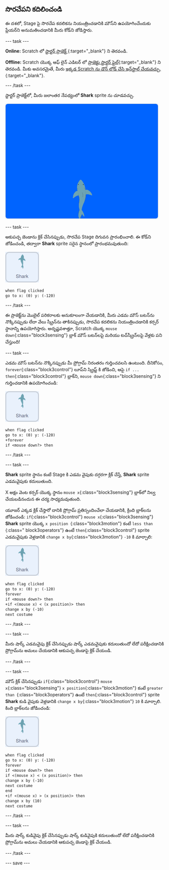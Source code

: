 ## సొరచేపని కదిలించండి

ఈ దశలో, Stage పై సొరచేప కదలికను నియంత్రించడానికి మౌస్‌ని ఉపయోగించేందుకు ప్లేయర్‌ని అనుమతించడానికి మీరు కోడ్‌ని జోడిస్తారు.

--- task ---

**Online:** Scratch లో [స్టార్టర్ ప్రాజెక్ట్ ](http://rpf.io/save-the-shark-on){:target="_blank"} ని తెరవండి.

**Offline:** Scratch యొక్క ఆఫ్ లైన్ ఎడిటర్ లో [ప్రాజెక్టు స్టార్టర్ ఫైల్](http://rpf.io/p/te-IN/save-the-shark-get){:target="_blank"} ని తెరవండి. మీకు అవసరమైతే, మీరు [ఇక్కడ Scratch ను డౌన్ లోడ్ చేసి ఇన్‌స్టాల్ చేయవచ్చు.](https://scratch.mit.edu/download){:target="_blank"}.

--- /task ---

స్టార్టర్ ప్రాజెక్ట్‌లో, మీరు జలాంతర నేపథ్యంలో **Shark** sprite ను చూడవచ్చు.

![స్టార్టర్ ప్రాజెక్ట్](images/starter_project.png)

--- task ---

ఆకుపచ్చ జెండాను క్లిక్ చేసినప్పుడు, సొరచేప Stage దిగువన ప్రారంభించాలి. ఈ కోడ్‌ని జోడించండి, తద్వారా **Shark** sprite సరైన స్థానంలో ప్రారంభమవుతుంది:

![shark sprite](images/shark-sprite.png)

```blocks3
when flag clicked
go to x: (0) y: (-120)
```

--- /task ---

ఈ ప్రాజెక్ట్‌ను మొబైల్ పరికరాలకు అనుకూలంగా చేయడానికి, మీరు ఎడమ మౌస్ బటన్‌ను నొక్కినప్పుడు లేదా వేలు స్క్రీన్‌ను తాకినప్పుడు, సొరచేప కదలికను నియంత్రించడానికి కర్సర్ స్థానాన్ని ఉపయోగిస్తారు. అదృష్టవశాత్తూ, Scratch యొక్క `mouse down`{:class="block3sensing"} బ్లాక్ మౌస్ బటన్‌లపై మరియు టచ్‌స్క్రీన్‌లపై వేళ్లకు పని చేస్తుంది!

--- task ---

ఎడమ మౌస్ బటన్‌ను నొక్కినప్పుడు మీ ప్రోగ్రామ్ నిరంతరం గుర్తించవలసి ఉంటుంది. దీనికోసం, `forever`{:class="block3control"} లూప్‌ని స్క్రిప్ట్ కి జోడించి, ఆపై `if ... then`{:class="block3control"} బ్లాక్‌ని, `mouse down`{:class="block3sensing"} ని గుర్తించడానికి ఉపయోగించండి:

![shark sprite](images/shark-sprite.png)

```blocks3
when flag clicked
go to x: (0) y: (-120)
+forever
if <mouse down?> then
```

--- /task ---

--- task ---

**Shark** sprite స్థానం కంటే Stage కి ఎడమ వైపుకు దగ్గరగా క్లిక్ చేస్తే, **Shark** sprite ఎడమవైపుకు కదులుతుంది.

X అక్షం వెంట కర్సర్ యొక్క స్థానం `mouse x`{:class="block3sensing"} బ్లాక్‌లో నిల్వ చేయబడినందున ఈ చర్య సాధ్యమవుతుంది.

యూజర్ ఎక్కడ క్లిక్ చేస్తారో దానికి ప్రోగ్రామ్‌ ప్రతిస్పందించేలా చేయడానికి, క్రింది బ్లాక్‌లను జోడించండి: `if`{:class="block3control"} `mouse x`{:class="block3sensing"} **Shark** sprite యొక్క `x position `{:class="block3motion"} కంటే `less than `{:class=" block3operators"} ఉంటే `then`{:class="block3control"} sprite ఎడమవైపుకు వెళ్లడానికి `change x by`{:class="block3motion"} `-10` కి మార్చాలి:

![shark sprite](images/shark-sprite.png)

```blocks3
when flag clicked
go to x: (0) y: (-120)
forever
if <mouse down?> then
+if <(mouse x) < (x position)> then
change x by (-10)
next costume
```

--- /task ---

--- task ---

మీరు షార్క్ ఎడమవైపు క్లిక్ చేసినప్పుడు షార్క్ ఎడమవైపుకు కదులుతుందో లేదో పరీక్షించడానికి ప్రోగ్రామ్‌ను అమలు చేయడానికి ఆకుపచ్చ జెండాపై క్లిక్ చేయండి.

--- /task ---

--- task ---

మౌస్ క్లిక్ చేసినప్పుడు `if`{:class="block3control"} `mouse x`{:class="block3sensing"} `x position`{:class="block3motion"} కంటే `greater than `{:class="block3operators"} ఉంటే `then`{:class="block3control"} sprite **Shark** కుడి వైపుకు వెళ్లడానికి `change x by`{:class="block3motion"} `10` కి మార్చాలి. కింది బ్లాక్‌లను జోడించండి:

![shark sprite](images/shark-sprite.png)

```blocks3
when flag clicked
go to x: (0) y: (-120)
forever
if <mouse down?> then
if <(mouse x) < (x position)> then
change x by (-10)
next costume
end
+if <(mouse x) > (x position)> then
change x by (10)
next costume
```

--- /task ---

--- task ---

మీరు షార్క్ కుడివైపు క్లిక్ చేసినప్పుడు షార్క్ కుడివైపుకి కదులుతుందో లేదో పరీక్షించడానికి ప్రోగ్రామ్‌ను అమలు చేయడానికి ఆకుపచ్చ జెండాపై క్లిక్ చేయండి.

--- /task ---

--- save ---
